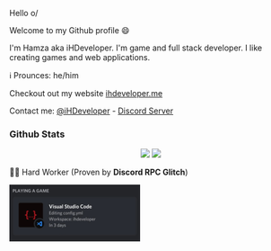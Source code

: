 Hello o/

Welcome to my Github profile 😄

I'm Hamza aka iHDeveloper. I'm game and full stack developer.
I like creating games and web applications.

ℹ️ Prounces: he/him

Checkout out my website [ihdeveloper.me](https://ihdeveloper.me)

Contact me: 
[@iHDeveloper](https://twitter.com/iHDeveloper) -
[Discord Server](https://discord.com/invite/PYjh5xg)


### Github Stats
<div align="center">
  <img height="175em" src="https://github-readme-stats.vercel.app/api?username=iHDeveloper&count_private=true&show_icons=true&theme=gotham"/>
  <img height="175em" src="https://github-readme-stats.vercel.app/api/top-langs/?username=iHDeveloper&theme=gotham&layout=compact&langs_count=6"/>
</div>

👨‍💻 Hard Worker (Proven by **Discord RPC Glitch**)

[![Discord RPC Glitch Prove](./discord-rpc-glitch-prove.png)](https://ihdeveloper.me)

